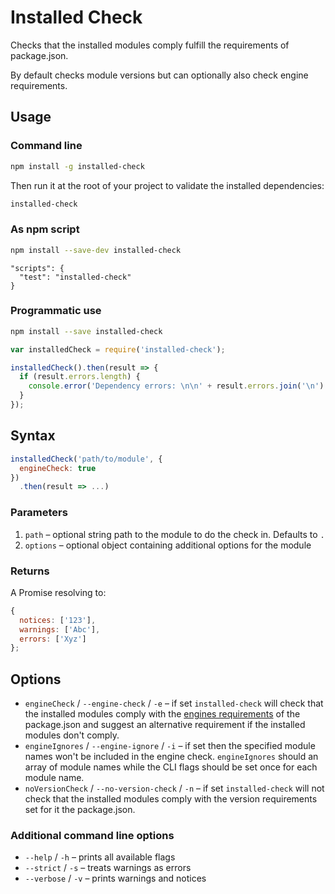 # Installed Check

Checks that the installed modules comply fulfill the requirements of package.json.

By default checks module versions but can optionally also check engine requirements.

## Usage

### Command line

```bash
npm install -g installed-check
```

Then run it at the root of your project to validate the installed dependencies:

```bash
installed-check
```

### As npm script

```bash
npm install --save-dev installed-check
```

```
"scripts": {
  "test": "installed-check"
}
```

### Programmatic use

```bash
npm install --save installed-check
```

```javascript
var installedCheck = require('installed-check');

installedCheck().then(result => {
  if (result.errors.length) {
    console.error('Dependency errors: \n\n' + result.errors.join('\n') + '\n');
  }
});
```

## Syntax

```javascript
installedCheck('path/to/module', {
  engineCheck: true
})
  .then(result => ...)
```

### Parameters

1. `path` – optional string path to the module to do the check in. Defaults to `.`
2. `options` – optional object containing additional options for the module

### Returns

A Promise resolving to:

```javascript
{
  notices: ['123'],
  warnings: ['Abc'],
  errors: ['Xyz']
};
```

## Options

* `engineCheck` / `--engine-check` / `-e` – if set `installed-check` will check that the installed modules comply with the [engines requirements](https://docs.npmjs.com/files/package.json#engines) of the package.json and suggest an alternative requirement if the installed modules don't comply.
* `engineIgnores` / `--engine-ignore` / `-i` – if set then the specified module names won't be included in the engine check. `engineIgnores` should an array of module names while the CLI flags should be set once for each module name.
* `noVersionCheck` / `--no-version-check` / `-n` – if set `installed-check` will not check that the installed modules comply with the version requirements set for it the package.json.

### Additional command line options

* `--help` / `-h` – prints all available flags
* `--strict` / `-s` – treats warnings as errors
* `--verbose` / `-v` – prints warnings and notices
